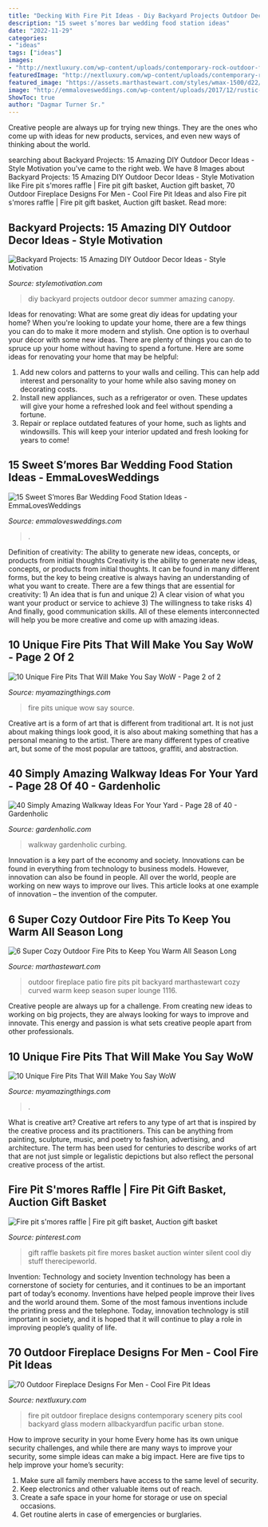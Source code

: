 ```yaml
---
title: "Decking With Fire Pit Ideas - Diy Backyard Projects Outdoor Decor Summer Amazing Canopy"
description: "15 sweet s’mores bar wedding food station ideas"
date: "2022-11-29"
categories:
- "ideas"
tags: ["ideas"]
images:
- "http://nextluxury.com/wp-content/uploads/contemporary-rock-outdoor-fire-pit-with-stunning-view-of-nature-scenery.jpg"
featuredImage: "http://nextluxury.com/wp-content/uploads/contemporary-rock-outdoor-fire-pit-with-stunning-view-of-nature-scenery.jpg"
featured_image: "https://assets.marthastewart.com/styles/wmax-1500/d22/outdoor-fireplace-1116/outdoor-fireplace-1116.jpg?itok=RtoOGKhQ"
image: "http://emmalovesweddings.com/wp-content/uploads/2017/12/rustic-wedding-S’mores-Bar-food-station-ideas.jpg"
ShowToc: true
author: "Dagmar Turner Sr."
---
```



Creative people are always up for trying new things. They are the ones who come up with ideas for new products, services, and even new ways of thinking about the world.

	

		
searching about Backyard Projects: 15 Amazing DIY Outdoor Decor Ideas - Style Motivation you've came to the right web. We have 8 Images about Backyard Projects: 15 Amazing DIY Outdoor Decor Ideas - Style Motivation like Fire pit s&#039;mores raffle | Fire pit gift basket, Auction gift basket, 70 Outdoor Fireplace Designs For Men - Cool Fire Pit Ideas and also Fire pit s&#039;mores raffle | Fire pit gift basket, Auction gift basket. Read more:
		
    
## Backyard Projects: 15 Amazing DIY Outdoor Decor Ideas - Style Motivation

<img loading=lazy src="https://homebnc.com/homeimg/2017/05/05-diy-backyard-projects-ideas-homebnc.jpg" onerror="this.onerror=null;this.src='https://tse4.mm.bing.net/th?id=OIP.tKZbJD8Aww5Vd8TjgboDtAHaK_&amp;pid=15.1';" alt="Backyard Projects: 15 Amazing DIY Outdoor Decor Ideas - Style Motivation">

_Source: stylemotivation.com_

>diy backyard projects outdoor decor summer amazing canopy. 

	

Ideas for renovating: What are some great diy ideas for updating your home?
When you're looking to update your home, there are a few things you can do to make it more modern and stylish. One option is to overhaul your décor with some new ideas. There are plenty of things you can do to spruce up your home without having to spend a fortune. Here are some ideas for renovating your home that may be helpful: 
1. Add new colors and patterns to your walls and ceiling. This can help add interest and personality to your home while also saving money on decorating costs. 
2. Install new appliances, such as a refrigerator or oven. These updates will give your home a refreshed look and feel without spending a fortune. 
3. Repair or replace outdated features of your home, such as lights and windowsills. This will keep your interior updated and fresh looking for years to come! 

    
## 15 Sweet S’mores Bar Wedding Food Station Ideas - EmmaLovesWeddings

<img loading=lazy src="http://emmalovesweddings.com/wp-content/uploads/2017/12/rustic-wedding-S’mores-Bar-food-station-ideas.jpg" onerror="this.onerror=null;this.src='https://tse3.mm.bing.net/th?id=OIP.AVrMEatUPCxMQsncehdkywHaLH&amp;pid=15.1';" alt="15 Sweet S’mores Bar Wedding Food Station Ideas - EmmaLovesWeddings">

_Source: emmalovesweddings.com_

>. 

	

Definition of creativity: The ability to generate new ideas, concepts, or products from initial thoughts
Creativity is the ability to generate new ideas, concepts, or products from initial thoughts. It can be found in many different forms, but the key to being creative is always having an understanding of what you want to create. There are a few things that are essential for creativity: 1) An idea that is fun and unique 2) A clear vision of what you want your product or service to achieve 3) The willingness to take risks 4) And finally, good communication skills. All of these elements interconnected will help you be more creative and come up with amazing ideas.

    
## 10 Unique Fire Pits That Will Make You Say WoW - Page 2 Of 2

<img loading=lazy src="http://myamazingthings.com/wp-content/uploads/2017/01/firepit8.jpg" onerror="this.onerror=null;this.src='https://tse2.mm.bing.net/th?id=OIP.lzHfyi5a7e3-kVnr82Tp-wHaHa&amp;pid=15.1';" alt="10 Unique Fire Pits That Will Make You Say WoW - Page 2 of 2">

_Source: myamazingthings.com_

>fire pits unique wow say source. 

	

Creative art is a form of art that is different from traditional art. It is not just about making things look good, it is also about making something that has a personal meaning to the artist. There are many different types of creative art, but some of the most popular are tattoos, graffiti, and abstraction.

    
## 40 Simply Amazing Walkway Ideas For Your Yard - Page 28 Of 40 - Gardenholic

<img loading=lazy src="https://gardenholic.com/wp-content/uploads/2019/04/Walkway-28.jpg" onerror="this.onerror=null;this.src='https://tse3.mm.bing.net/th?id=OIP.StnxhfRufTW6oRhC_iCl3wHaJ3&amp;pid=15.1';" alt="40 Simply Amazing Walkway Ideas For Your Yard - Page 28 of 40 - Gardenholic">

_Source: gardenholic.com_

>walkway gardenholic curbing. 

	

Innovation is a key part of the economy and society. Innovations can be found in everything from technology to business models. However, innovation can also be found in people. All over the world, people are working on new ways to improve our lives. This article looks at one example of innovation – the invention of the computer.

    
## 6 Super Cozy Outdoor Fire Pits To Keep You Warm All Season Long

<img loading=lazy src="https://assets.marthastewart.com/styles/wmax-1500/d22/outdoor-fireplace-1116/outdoor-fireplace-1116.jpg?itok=RtoOGKhQ" onerror="this.onerror=null;this.src='https://tse2.mm.bing.net/th?id=OIP.2uLFWNfmxxtBOuNtsweEhwHaKh&amp;pid=15.1';" alt="6 Super Cozy Outdoor Fire Pits to Keep You Warm All Season Long">

_Source: marthastewart.com_

>outdoor fireplace patio fire pits pit backyard marthastewart cozy curved warm keep season super lounge 1116. 

	

Creative people are always up for a challenge. From creating new ideas to working on big projects, they are always looking for ways to improve and innovate. This energy and passion is what sets creative people apart from other professionals.

    
## 10 Unique Fire Pits That Will Make You Say WoW

<img loading=lazy src="https://myamazingthings.com/wp-content/uploads/2017/01/firepit2.jpeg" onerror="this.onerror=null;this.src='https://tse2.mm.bing.net/th?id=OIP.-YBLU4DYZ9mmK1U8-RJt5QHaLM&amp;pid=15.1';" alt="10 Unique Fire Pits That Will Make You Say WoW">

_Source: myamazingthings.com_

>. 

	

What is creative art?
Creative art refers to any type of art that is inspired by the creative process and its practitioners. This can be anything from painting, sculpture, music, and poetry to fashion, advertising, and architecture. The term has been used for centuries to describe works of art that are not just simple or legalistic depictions but also reflect the personal creative process of the artist.

    
## Fire Pit S&#039;mores Raffle | Fire Pit Gift Basket, Auction Gift Basket

<img loading=lazy src="https://i.pinimg.com/736x/7b/24/92/7b2492852936581e1fe56ff827e29e57--raffle-baskets-gift-baskets.jpg" onerror="this.onerror=null;this.src='https://tse4.mm.bing.net/th?id=OIP.7AHBHE1k1Nr5Ekwjtt1UQQHaJ3&amp;pid=15.1';" alt="Fire pit s&#039;mores raffle | Fire pit gift basket, Auction gift basket">

_Source: pinterest.com_

>gift raffle baskets pit fire mores basket auction winter silent cool diy stuff therecipeworld. 

	

Invention: Technology and society
Invention technology has been a cornerstone of society for centuries, and it continues to be an important part of today’s economy. Inventions have helped people improve their lives and the world around them. Some of the most famous inventions include the printing press and the telephone. Today, innovation technology is still important in society, and it is hoped that it will continue to play a role in improving people’s quality of life.

    
## 70 Outdoor Fireplace Designs For Men - Cool Fire Pit Ideas

<img loading=lazy src="http://nextluxury.com/wp-content/uploads/contemporary-rock-outdoor-fire-pit-with-stunning-view-of-nature-scenery.jpg" onerror="this.onerror=null;this.src='https://tse3.mm.bing.net/th?id=OIP.-D6WQ_sWU7wyeMRjGXIlGwHaLG&amp;pid=15.1';" alt="70 Outdoor Fireplace Designs For Men - Cool Fire Pit Ideas">

_Source: nextluxury.com_

>fire pit outdoor fireplace designs contemporary scenery pits cool backyard glass modern allbackyardfun pacific urban stone. 

	

How to improve security in your home
Every home has its own unique security challenges, and while there are many ways to improve your security, some simple ideas can make a big impact. Here are five tips to help improve your home’s security:
1. Make sure all family members have access to the same level of security.
2. Keep electronics and other valuable items out of reach.
3. Create a safe space in your home for storage or use on special occasions.
4. Get routine alerts in case of emergencies or burglaries.

